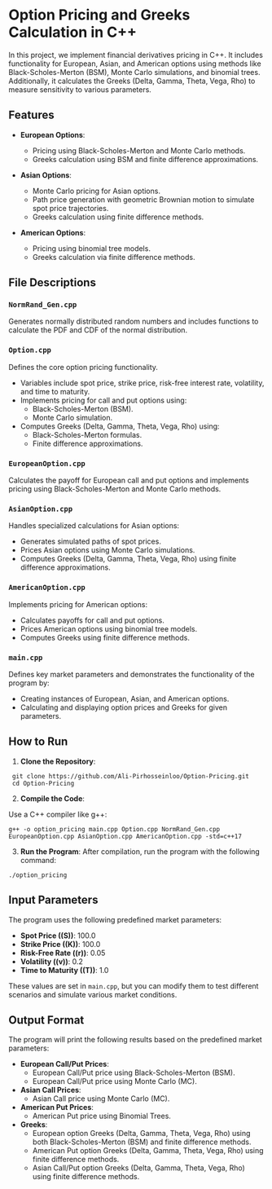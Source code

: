 # Option Pricing and Greeks Calculation in C++  

In this project, we implement financial derivatives pricing in C++. It includes functionality for European, Asian, and American options using methods like Black-Scholes-Merton (BSM), Monte Carlo simulations, and binomial trees. Additionally, it calculates the Greeks (Delta, Gamma, Theta, Vega, Rho) to measure sensitivity to various parameters.  

## Features  
- **European Options**:  
  - Pricing using Black-Scholes-Merton and Monte Carlo methods.   
  - Greeks calculation using BSM and finite difference approximations.  

- **Asian Options**:  
  - Monte Carlo pricing for Asian options.  
  - Path price generation with geometric Brownian motion to simulate spot price trajectories.  
  - Greeks calculation using finite difference methods.  

- **American Options**:  
  - Pricing using binomial tree models.  
  - Greeks calculation via finite difference methods.
    

## File Descriptions  

### `NormRand_Gen.cpp`  
Generates normally distributed random numbers and includes functions to calculate the PDF and CDF of the normal distribution.  

### `Option.cpp`  
Defines the core option pricing functionality.  
- Variables include spot price, strike price, risk-free interest rate, volatility, and time to maturity.  
- Implements pricing for call and put options using:  
  - Black-Scholes-Merton (BSM).  
  - Monte Carlo simulation.  
- Computes Greeks (Delta, Gamma, Theta, Vega, Rho) using:  
  - Black-Scholes-Merton formulas.  
  - Finite difference approximations.  

### `EuropeanOption.cpp`  
Calculates the payoff for European call and put options and implements pricing using Black-Scholes-Merton and Monte Carlo methods.  

### `AsianOption.cpp`  
Handles specialized calculations for Asian options:  
- Generates simulated paths of spot prices.  
- Prices Asian options using Monte Carlo simulations.  
- Computes Greeks (Delta, Gamma, Theta, Vega, Rho) using finite difference approximations.  

### `AmericanOption.cpp`  
Implements pricing for American options:  
- Calculates payoffs for call and put options.  
- Prices American options using binomial tree models.  
- Computes Greeks using finite difference methods.  

### `main.cpp`  
Defines key market parameters and demonstrates the functionality of the program by:  
- Creating instances of European, Asian, and American options.  
- Calculating and displaying option prices and Greeks for given parameters.  

## How to Run  

1. **Clone the Repository**:
  ```
   git clone https://github.com/Ali-Pirhosseinloo/Option-Pricing.git
   cd Option-Pricing
   ```

2. **Compile the Code**:

Use a C++ compiler like g++:
```
g++ -o option_pricing main.cpp Option.cpp NormRand_Gen.cpp EuropeanOption.cpp AsianOption.cpp AmericanOption.cpp -std=c++17
```

3. **Run the Program**:
After compilation, run the program with the following command:
```
./option_pricing

```


## Input Parameters  
The program uses the following predefined market parameters:  
- **Spot Price (\(S\))**: 100.0  
- **Strike Price (\(K\))**: 100.0  
- **Risk-Free Rate (\(r\))**: 0.05  
- **Volatility (\(v\))**: 0.2  
- **Time to Maturity (\(T\))**: 1.0  

These values are set in `main.cpp`, but you can modify them to test different scenarios and simulate various market conditions.  

## Output Format  
The program will print the following results based on the predefined market parameters:  
- **European Call/Put Prices**:  
   - European Call/Put price using Black-Scholes-Merton (BSM).  
   - European Call/Put price using Monte Carlo (MC).  
- **Asian Call Prices**:  
   - Asian Call price using Monte Carlo (MC).  
- **American Put Prices**:  
   - American Put price using Binomial Trees.  
- **Greeks**:  
   - European option Greeks (Delta, Gamma, Theta, Vega, Rho) using both Black-Scholes-Merton (BSM) and finite difference methods.  
   - American Put option Greeks (Delta, Gamma, Theta, Vega, Rho) using finite difference methods.  
   - Asian Call/Put option Greeks (Delta, Gamma, Theta, Vega, Rho) using finite difference methods.  
